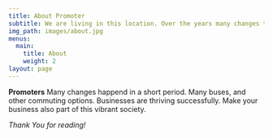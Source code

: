 ```yaml
---
title: About Promoter
subtitle: We are living in this location. Over the years many changes towards progress.
img_path: images/about.jpg
menus:
  main:
    title: About
    weight: 2
layout: page
---
```


**Promoters** Many changes happend in a short period. Many buses, and other commuting options. Businesses are thriving successfully. Make your business also part of this vibrant society.

*Thank You for reading!*
